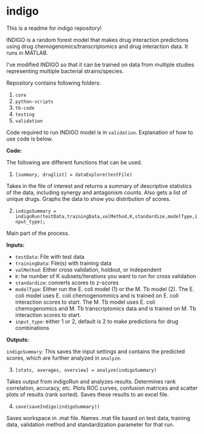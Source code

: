 # indigo
This is a readme for indigo repository!

INDIGO is a random forest model that makes drug interaction predictions using drug chemogenomics/transcriptomics and drug interaction data. It runs in MATLAB.

I've modified INDIGO so that it can be trained on data from multiple studies representing multiple bacterial strains/species. 

Repository contains following folders:

1. `core`
2. `python-scripts`
3. `tb-code`
4. `testing`
5. `validation`

Code required to run INDIGO model is in `validation`. Explanation of how to use code is below.

**Code:** 

The following are different functions that can be used.

1. `[summary, druglist] = dataExplore(testFile)`

Takes in the file of interest and returns a summary of descriptive statistics of the data, including synergy and antagonism counts. Also gets a list of unique drugs. Graphs the data to show you distribution of scores.

2. `indigoSummary = indigoRun(testData,trainingData,valMethod,K,standardize,modelType,input_type);`

Main part of the process. 

**Inputs:**

- `testData`: File with test data
- `trainingData`: File(s) with training data
- `valMethod`: Either cross validation, holdout, or independent
- `K`: he number of K subsets/iterations you want to run for cross validation
- `standardize`: converts scores to z-scores
- `modelType`: Either run the E. coli model (1) or the M. Tb model (2). The E. coli model uses E. coli chemogenommics and is trained on E. coli interaction scores to start. The M. Tb model uses E. coli chemogenomics and M. Tb transcriptomics data and is trained on M. Tb interaction scores to start.
- `input_type`: either 1 or 2, default is 2 to make predictions for drug combinations

**Outputs:**

`indigoSummary`: This saves the input settings and contains the predicted scores, which are further analyzed in `analyze`.

3. `[stats, averages, overview] = analyze(indigoSummary)`

Takes output from indigoRun and analyzes results. Determines rank correlation, accuracy, etc. Plots ROC curves, confusion matrices and scatter plots of results (rank sorted). Saves these results to an excel file.

4. `save(saveIndigo(indigoSummary))`

Saves workspace in .mat file. Names .mat file based on test data, training data, validation method and standardization parameter for that run.

